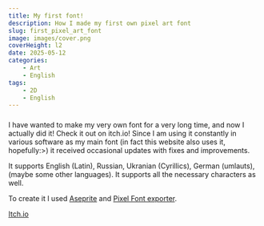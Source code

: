 ```yaml
---
title: My first font!
description: How I made my first own pixel art font
slug: first_pixel_art_font
image: images/cover.png
coverHeight: l2
date: 2025-05-12
categories:
    - Art
    - English
tags:
    - 2D
    - English
---
```


###

I have wanted to make my very own font for a very long time, and now I actually did it! Check it out on itch.io! Since I am using it constantly in various software as my main font (in fact this website also uses it, hopefully:>) it received occasional updates with fixes and improvements.

It supports English (Latin), Russian, Ukranian (Cyrillics), German (umlauts), (maybe some other languages). It supports all the necessary characters as well.

To create it I used [Aseprite](https://www.aseprite.org/) and [Pixel Font exporter](https://yal.cc/tools/pixel-font/).

[Itch.io](https://ananasikdeveloper.itch.io/pixel-font-1)